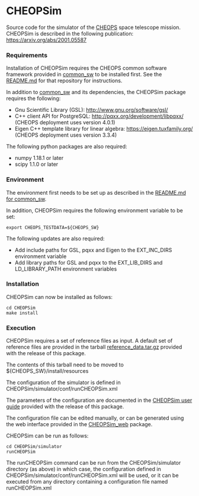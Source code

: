 # CHEOPSim
Source code for the simulator of the [CHEOPS](https://cheops.unibe.ch) space telescope mission. CHEOPSim is described in the following publication:
https://arxiv.org/abs/2001.05587

<h3>Requirements</h3>

Installation of CHEOPSim requires the CHEOPS common software framework provided in [common_sw](https://github.com/davefutyan/common_sw) to be installed first.
See the [README.md](https://github.com/davefutyan/common_sw#readme) for that repository for instructions.

In addition to [common_sw](https://github.com/davefutyan/common_sw) and its dependencies, the CHEOPSim package requires the following:

* Gnu Scientific Library (GSL): http://www.gnu.org/software/gsl/
* C++ client API for PostgreSQL: http://pqxx.org/development/libpqxx/ (CHEOPS deployment uses version 4.0.1)
* Eigen C++ template library for linear algebra: https://eigen.tuxfamily.org/ (CHEOPS deployment uses version 3.3.4)


The following python packages are also required:
* numpy	1.18.1 or later
* scipy	1.1.0 or later

<h3>Environment</h3>

The environment first needs to be set up as described in the
[README.md for common_sw](https://github.com/davefutyan/common_sw#readme).

In addition, CHEOPSim requires the following environment variable to be set:

    export CHEOPS_TESTDATA=${CHEOPS_SW}

The following updates are also required:
* Add include paths for GSL, pqxx and Eigen to the EXT_INC_DIRS environment variable
* Add library paths for GSL and pqxx to the EXT_LIB_DIRS and LD_LIBRARY_PATH environment variables

<h3>Installation</h3>
CHEOPSim can now be installed as follows:

    cd CHEOPSim
    make install

<h3>Execution</h3>

CHEOPSim requires a set of reference files as input. A default set of reference files are provided in the tarball [reference_data.tar.gz](https://github.com/davefutyan/CHEOPSim/releases/download/v1.0/reference_data.tar.gz) provided with the release of this package.

The contents of this tarball need to be moved to ${CHEOPS_SW}/install/resources

The configuration of the simulator is defined in CHEOPSim/simulator/conf/runCHEOPSim.xml

The parameters of the configuration are documented in the [CHEOPSim user guide](https://github.com/davefutyan/CHEOPSim/releases/download/v1.0/CHEOPSim_UserManual.pdf) provided with the release of this package.

The configuration file can be edited manually, or can be generated using the web interface provided in the [CHEOPSim_web](https://github.com/davefutyan/CHEOPSim_web) package.

CHEOPSim can be run as follows:

    cd CHEOPSim/simulator
    runCHEOPSim

The runCHEOPSim command can be run from the CHEOPSim/simulator directory (as above) in which case, the configuration defined in CHEOPSim/simulator/conf/runCHEOPSim.xml will be used, or it can be executed from any directory containing a configuration file named runCHEOPSim.xml
